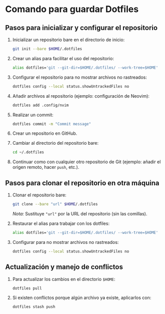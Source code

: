 # Comando para guardar Dotfiles

## Pasos para inicializar y configurar el repositorio

1. Inicializar un repositorio bare en el directorio de inicio:
   ```bash
   git init --bare $HOME/.dotfiles
   ```

2. Crear un alias para facilitar el uso del repositorio:
   ```bash
   alias dotfiles='git --git-dir=$HOME/.dotfiles/ --work-tree=$HOME'
   ```

3. Configurar el repositorio para no mostrar archivos no rastreados:
   ```bash
   dotfiles config --local status.showUntrackedFiles no
   ```

4. Añadir archivos al repositorio (ejemplo: configuración de Neovim):
   ```bash
   dotfiles add .config/nvim
   ```

5. Realizar un commit:
   ```bash
   dotfiles commit -m "Commit message"
   ```

6. Crear un repositorio en GitHub.

7. Cambiar al directorio del repositorio bare:
   ```bash
   cd ~/.dotfiles
   ```

8. Continuar como con cualquier otro repositorio de Git (ejemplo: añadir el origen remoto, hacer `push`, etc.).

## Pasos para clonar el repositorio en otra máquina

1. Clonar el repositorio bare:
   ```bash
   git clone --bare "url" $HOME/.dotfiles
   ```
   *Nota:* Sustituye `"url"` por la URL del repositorio (sin las comillas).

2. Restaurar el alias para trabajar con los dotfiles:
   ```bash
   alias dotfiles='git --git-dir=$HOME/.dotfiles/ --work-tree=$HOME'
   ```

3. Configurar para no mostrar archivos no rastreados:
   ```bash
   dotfiles config --local status.showUntrackedFiles no
   ```

## Actualización y manejo de conflictos

1. Para actualizar los cambios en el directorio `$HOME`:
   ```bash
   dotfiles pull
   ```

2. Si existen conflictos porque algún archivo ya existe, aplicarlos con:
   ```bash
   dotfiles stash push
   ```

